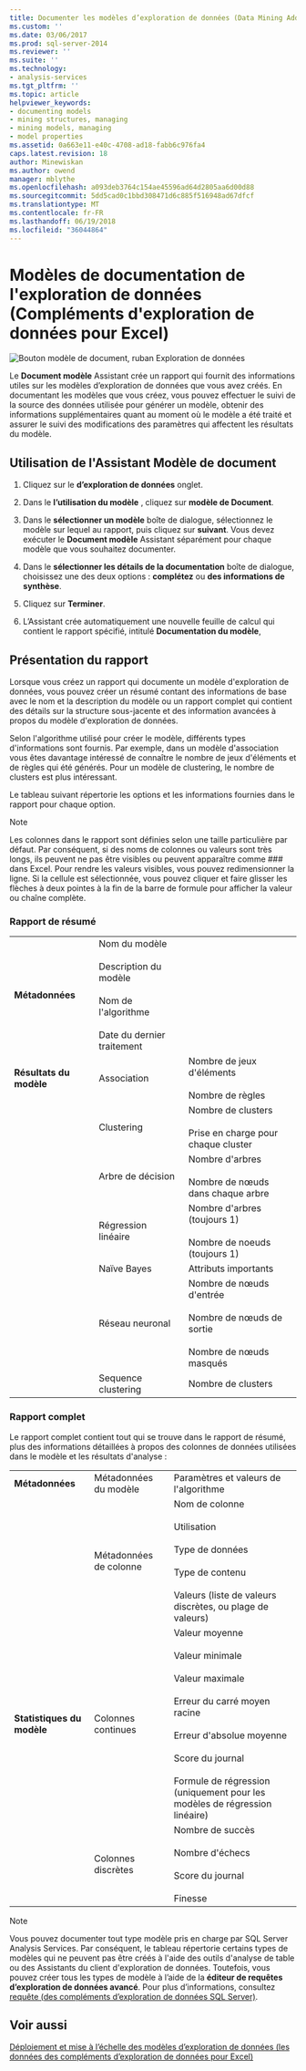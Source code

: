 ```yaml
---
title: Documenter les modèles d’exploration de données (Data Mining Add-ins pour Excel) | Documents Microsoft
ms.custom: ''
ms.date: 03/06/2017
ms.prod: sql-server-2014
ms.reviewer: ''
ms.suite: ''
ms.technology:
- analysis-services
ms.tgt_pltfrm: ''
ms.topic: article
helpviewer_keywords:
- documenting models
- mining structures, managing
- mining models, managing
- model properties
ms.assetid: 0a663e11-e40c-4708-ad18-fabb6c976fa4
caps.latest.revision: 18
author: Minewiskan
ms.author: owend
manager: mblythe
ms.openlocfilehash: a093deb3764c154ae45596ad64d2805aa6d00d88
ms.sourcegitcommit: 5dd5cad0c1bbd308471d6c885f516948ad67dfcf
ms.translationtype: MT
ms.contentlocale: fr-FR
ms.lasthandoff: 06/19/2018
ms.locfileid: "36044864"
---
```

# <a name="documenting-mining-models-data-mining-add-ins-for-excel"></a>Modèles de documentation de l'exploration de données (Compléments d'exploration de données pour Excel)
  ![Bouton modèle de document, ruban Exploration de données](media/dmc-docmodel.gif "bouton modèle de Document, ruban Exploration de données")  
  
 Le **Document modèle** Assistant crée un rapport qui fournit des informations utiles sur les modèles d’exploration de données que vous avez créés. En documentant les modèles que vous créez, vous pouvez effectuer le suivi de la source des données utilisée pour générer un modèle, obtenir des informations supplémentaires quant au moment où le modèle a été traité et assurer le suivi des modifications des paramètres qui affectent les résultats du modèle.  
  
## <a name="using-the-document-model-wizard"></a>Utilisation de l'Assistant Modèle de document  
  
1.  Cliquez sur le **d’exploration de données** onglet.  
  
2.  Dans le **l’utilisation du modèle** , cliquez sur **modèle de Document**.  
  
3.  Dans le **sélectionner un modèle** boîte de dialogue, sélectionnez le modèle sur lequel au rapport, puis cliquez sur **suivant**. Vous devez exécuter le **Document modèle** Assistant séparément pour chaque modèle que vous souhaitez documenter.  
  
4.  Dans le **sélectionner les détails de la documentation** boîte de dialogue, choisissez une des deux options : **complétez** ou **des informations de synthèse**.  
  
5.  Cliquez sur **Terminer**.  
  
6.  L’Assistant crée automatiquement une nouvelle feuille de calcul qui contient le rapport spécifié, intitulé **Documentation du modèle**,  
  
## <a name="understanding-the-report"></a>Présentation du rapport  
 Lorsque vous créez un rapport qui documente un modèle d'exploration de données, vous pouvez créer un résumé contant des informations de base avec le nom et la description du modèle ou un rapport complet qui contient des détails sur la structure sous-jacente et des information avancées à propos du modèle d'exploration de données.  
  
 Selon l'algorithme utilisé pour créer le modèle, différents types d'informations sont fournis. Par exemple, dans un modèle d'association vous êtes davantage intéressé de connaître le nombre de jeux d'éléments et de règles qui été générés. Pour un modèle de clustering, le nombre de clusters est plus intéressant.  
  
 Le tableau suivant répertorie les options et les informations fournies dans le rapport pour chaque option.  
  
> [!NOTE]  
>  Les colonnes dans le rapport sont définies selon une taille particulière par défaut. Par conséquent, si des noms de colonnes ou valeurs sont très longs, ils peuvent ne pas être visibles ou peuvent apparaître comme ### dans Excel. Pour rendre les valeurs visibles, vous pouvez redimensionner la ligne. Si la cellule est sélectionnée, vous pouvez cliquer et faire glisser les flèches à deux pointes à la fin de la barre de formule pour afficher la valeur ou chaîne complète.  
  
### <a name="summary-report"></a>Rapport de résumé  
  
||||  
|-|-|-|  
|**Métadonnées**|Nom du modèle<br /><br /> Description du modèle<br /><br /> Nom de l'algorithme<br /><br /> Date du dernier traitement||  
|**Résultats du modèle**|Association|Nombre de jeux d'éléments<br /><br /> Nombre de règles|  
||Clustering|Nombre de clusters<br /><br /> Prise en charge pour chaque cluster|  
||Arbre de décision|Nombre d'arbres<br /><br /> Nombre de nœuds dans chaque arbre|  
||Régression linéaire|Nombre d'arbres (toujours 1)<br /><br /> Nombre de noeuds (toujours 1)|  
||Naïve Bayes|Attributs importants|  
||Réseau neuronal|Nombre de nœuds d'entrée<br /><br /> Nombre de nœuds de sortie<br /><br /> Nombre de nœuds masqués|  
||Sequence clustering|Nombre de clusters|  
  
### <a name="complete-report"></a>Rapport complet  
 Le rapport complet contient tout qui se trouve dans le rapport de résumé, plus des informations détaillées à propos des colonnes de données utilisées dans le modèle et les résultats d'analyse :  
  
||||  
|-|-|-|  
|**Métadonnées**|Métadonnées du modèle|Paramètres et valeurs de l'algorithme|  
||Métadonnées de colonne|Nom de colonne<br /><br /> Utilisation<br /><br /> Type de données<br /><br /> Type de contenu<br /><br /> Valeurs (liste de valeurs discrètes, ou plage de valeurs)|  
|**Statistiques du modèle**|Colonnes continues|Valeur moyenne<br /><br /> Valeur minimale<br /><br /> Valeur maximale<br /><br /> Erreur du carré moyen racine<br /><br /> Erreur d'absolue moyenne<br /><br /> Score du journal<br /><br /> Formule de régression (uniquement pour les modèles de régression linéaire)|  
||Colonnes discrètes|Nombre de succès<br /><br /> Nombre d'échecs<br /><br /> Score du journal<br /><br /> Finesse|  
  
> [!NOTE]  
>  Vous pouvez documenter tout type modèle pris en charge par SQL Server Analysis Services. Par conséquent, le tableau répertorie certains types de modèles qui ne peuvent pas être créés à l'aide des outils d'analyse de table ou des Assistants du client d'exploration de données. Toutefois, vous pouvez créer tous les types de modèle à l’aide de la **éditeur de requêtes d’exploration de données avancé**. Pour plus d’informations, consultez [requête &#40;des compléments d’exploration de données SQL Server&#41;](query-sql-server-data-mining-add-ins.md).  
  
## <a name="see-also"></a>Voir aussi  
 [Déploiement et mise à l’échelle des modèles d’exploration de données &#40;les données des compléments d’exploration de données pour Excel&#41;](deploying-and-scaling-mining-models-data-mining-add-ins-for-excel.md)  
  
  